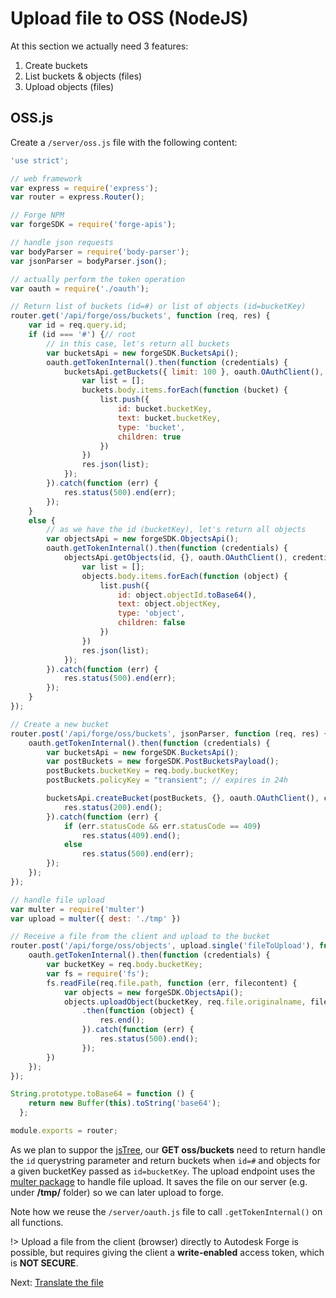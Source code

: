 # Upload file to OSS (NodeJS)

At this section we actually need 3 features:

1. Create buckets
2. List buckets & objects (files)
3. Upload objects (files)

## OSS.js

Create a `/server/oss.js` file with the following content:

```javascript
'use strict';

// web framework
var express = require('express');
var router = express.Router();

// Forge NPM
var forgeSDK = require('forge-apis');

// handle json requests
var bodyParser = require('body-parser');
var jsonParser = bodyParser.json();

// actually perform the token operation
var oauth = require('./oauth');

// Return list of buckets (id=#) or list of objects (id=bucketKey)
router.get('/api/forge/oss/buckets', function (req, res) {
    var id = req.query.id;
    if (id === '#') {// root
        // in this case, let's return all buckets
        var bucketsApi = new forgeSDK.BucketsApi();
        oauth.getTokenInternal().then(function (credentials) {
            bucketsApi.getBuckets({ limit: 100 }, oauth.OAuthClient(), credentials).then(function (buckets) {
                var list = [];
                buckets.body.items.forEach(function (bucket) {
                    list.push({
                        id: bucket.bucketKey,
                        text: bucket.bucketKey,
                        type: 'bucket',
                        children: true
                    })
                })
                res.json(list);
            });
        }).catch(function (err) {
            res.status(500).end(err);
        });
    }
    else {
        // as we have the id (bucketKey), let's return all objects
        var objectsApi = new forgeSDK.ObjectsApi();
        oauth.getTokenInternal().then(function (credentials) {
            objectsApi.getObjects(id, {}, oauth.OAuthClient(), credentials).then(function (objects) {
                var list = [];
                objects.body.items.forEach(function (object) {
                    list.push({
                        id: object.objectId.toBase64(),
                        text: object.objectKey,
                        type: 'object',
                        children: false
                    })
                })
                res.json(list);
            });
        }).catch(function (err) {
            res.status(500).end(err);
        });
    }
});

// Create a new bucket 
router.post('/api/forge/oss/buckets', jsonParser, function (req, res) {
    oauth.getTokenInternal().then(function (credentials) {
        var bucketsApi = new forgeSDK.BucketsApi();
        var postBuckets = new forgeSDK.PostBucketsPayload();
        postBuckets.bucketKey = req.body.bucketKey;
        postBuckets.policyKey = "transient"; // expires in 24h

        bucketsApi.createBucket(postBuckets, {}, oauth.OAuthClient(), credentials).then(function (buckets) {
            res.status(200).end();
        }).catch(function (err) {
            if (err.statusCode && err.statusCode == 409)
                res.status(409).end();
            else
                res.status(500).end(err);
        });
    });
});

// handle file upload
var multer = require('multer')
var upload = multer({ dest: './tmp' })

// Receive a file from the client and upload to the bucket
router.post('/api/forge/oss/objects', upload.single('fileToUpload'), function (req, res) {
    oauth.getTokenInternal().then(function (credentials) {
        var bucketKey = req.body.bucketKey;
        var fs = require('fs');
        fs.readFile(req.file.path, function (err, filecontent) {
            var objects = new forgeSDK.ObjectsApi();
            objects.uploadObject(bucketKey, req.file.originalname, filecontent.length, filecontent, {}, oauth.OAuthClient(), credentials)
                .then(function (object) {
                    res.end();
                }).catch(function (err) {
                    res.status(500).end();
                });
        })
    });
});

String.prototype.toBase64 = function () {
    return new Buffer(this).toString('base64');
  };

module.exports = router;
```

As we plan to suppor the [jsTree](https://www.jstree.com/), our **GET oss/buckets** need to return handle the `id` querystring parameter and return buckets when `id=#` and objects for a given bucketKey passed as `id=bucketKey`. The upload endpoint uses the [multer package](https://github.com/expressjs/multer) to handle file upload. It saves the file on our server (e.g. under **/tmp/** folder) so we can later upload to forge.

Note how we reuse the `/server/oauth.js` file to call `.getTokenInternal()` on all functions. 

!> Upload a file from the client (browser) directly to Autodesk Forge is possible, but requires giving the client a **write-enabled** access token, which is **NOT SECURE**.

Next: [Translate the file](modelderivative/translate/)